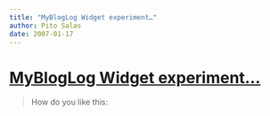 ```yaml
---
title: "MyBlogLog Widget experiment…"
author: Pito Salas
date: 2007-01-17
---
```

# [MyBlogLog Widget experiment…](None)



>
> How do you like this:


